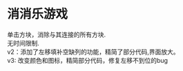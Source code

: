 # 消消乐游戏
单击方块，消除与其连接的所有方块.  
无时间限制.   
v2：添加了左移填补空缺列的功能，精简了部分代码,界面放大。  
v3: 改变颜色和图标，精简部分代码，修复左移不到位的bug 

